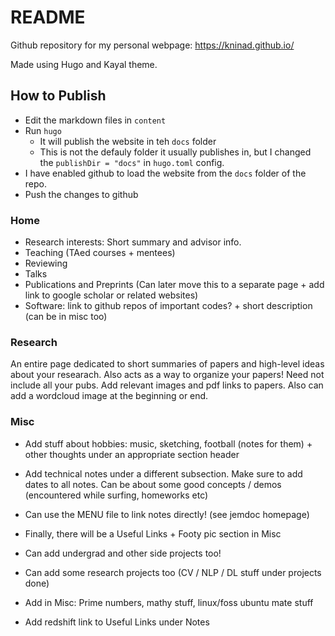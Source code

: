 # README

Github repository for my personal webpage: https://kninad.github.io/

Made using Hugo and Kayal theme.


How to Publish
--------------

- Edit the markdown files in `content`
- Run `hugo`
  - It will publish the website in teh `docs` folder
  - This is not the defauly folder it usually publishes in, but I changed the `publishDir = "docs"` in `hugo.toml` config.
- I have enabled github to load the website from the `docs` folder of the repo.
- Push the changes to github

### Home
- Research interests: Short summary and advisor info.
- Teaching (TAed courses + mentees)
- Reviewing
- Talks
- Publications and Preprints (Can later move this to a separate page + add link to google
  scholar or related websites)
- Software: link to github repos of important codes? + short description (can be in misc too)


### Research

An entire page dedicated to short summaries of papers and high-level ideas about your researach.
Also acts as a way to organize your papers! Need not include all your pubs. Add relevant images and pdf links to papers. Also can add a wordcloud image at the beginning or end. 


### Misc

- Add stuff about hobbies: music, sketching, football (notes for them) + other thoughts under
  an appropriate section header
  
- Add technical notes under a different subsection. Make sure to add dates to all notes. Can be 
  about some good concepts / demos (encountered while surfing, homeworks etc)

- Can use the MENU file to link notes directly! (see jemdoc homepage)

- Finally, there will be a Useful Links + Footy pic section in Misc

- Can add undergrad and other side projects too!

- Can add some research projects too (CV / NLP / DL stuff under projects done)

- Add in Misc: Prime numbers, mathy stuff, linux/foss ubuntu mate stuff

- Add redshift link to Useful Links under Notes

